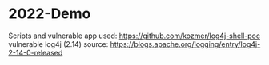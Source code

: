 # 2022-Demo

Scripts and vulnerable app used: https://github.com/kozmer/log4j-shell-poc
vulnerable log4j (2.14) source: https://blogs.apache.org/logging/entry/log4j-2-14-0-released